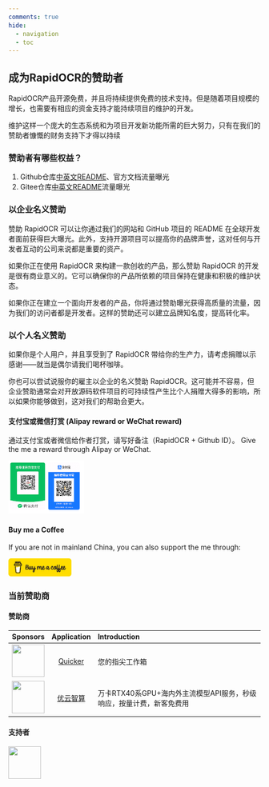 ```yaml
---
comments: true
hide:
  - navigation
  - toc
---
```


## 成为RapidOCR的赞助者

RapidOCR产品开源免费，并且将持续提供免费的技术支持。但是随着项目规模的增长，也需要有相应的资金支持才能持续项目的维护的开发。

维护这样一个庞大的生态系统和为项目开发新功能所需的巨大努力，只有在我们的赞助者慷慨的财务支持下才得以持续

### 赞助者有哪些权益？

1. Github仓库[中英文README](https://github.com/RapidAI/RapidOCR/tree/main#sponsors--backers)、官方文档流量曝光
2. Gitee仓库[中英文README](https://gitee.com/RapidAI/RapidOCR#sponsors--backers)流量曝光

### 以企业名义赞助

赞助 RapidOCR 可以让你通过我们的网站和 GitHub 项目的 README 在全球开发者面前获得巨大曝光。此外，支持开源项目可以提高你的品牌声誉，这对任何与开发者互动的公司来说都是重要的资产。

如果你正在使用 RapidOCR 来构建一款创收的产品，那么赞助 RapidOCR 的开发是很有商业意义的。它可以确保你的产品所依赖的项目保持在健康和积极的维护状态。

如果你正在建立一个面向开发者的产品，你将通过赞助曝光获得高质量的流量，因为我们的访问者都是开发者。这样的赞助还可以建立品牌知名度，提高转化率。

### 以个人名义赞助

如果你是个人用户，并且享受到了 RapidOCR 带给你的生产力，请考虑捐赠以示感谢——就当是偶尔请我们喝杯咖啡。

你也可以尝试说服你的雇主以企业的名义赞助 RapidOCR。这可能并不容易，但企业赞助通常会对开放源码软件项目的可持续性产生比个人捐赠大得多的影响，所以如果你能够做到，这对我们的帮助会更大。

#### 支付宝或微信打赏 (Alipay reward or WeChat reward)

通过支付宝或者微信给作者打赏，请写好备注（RapidOCR + Github ID）。 Give the me a reward through Alipay or WeChat.

<div align="left">
    <img src="https://raw.githubusercontent.com/RapidAI/.github/ce6c21bf30935ad441376a29886c63d62392b354/assets/Sponsor.png" width="30%">
</div>

#### Buy me a Coffee

If you are not in mainland China, you can also support the me through:

<div align="left">
    <a href="https://www.buymeacoffee.com/SWHL"><img src="https://raw.githubusercontent.com/RapidAI/.github/main/assets/buymeacoffe.png" width="25%"></a>
</div>

### 当前赞助商

#### 赞助商

|Sponsors|Application|Introduction|
|:---:|:---:|:---|
|<img src="https://github.com/RapidAI/RapidOCR/releases/download/v1.1.0/Quicker.jpg" width=65 height=65>|[Quicker](https://getquicker.net/)|您的指尖工作箱|
|<img src="https://github.com/RapidAI/RapidOCR/releases/download/v1.1.0/Comshare.png" width=65 height=65>|[优云智算](https://www.compshare.cn/?ytag=GPU_YY-gh_rapidOCR)|万卡RTX40系GPU+海内外主流模型API服务，秒级响应，按量计费，新客免费用|

#### 支持者

<a href="https://github.com/Eunsolfs" title="Eunsolfs"><img src="https://avatars.githubusercontent.com/u/53815751?v=4" width=65 height=65></a>
